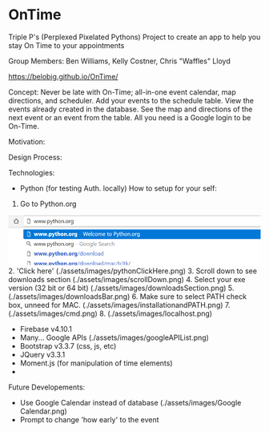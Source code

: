 # OnTime
Triple P's (Perplexed Pixelated Pythons) Project to create an app to help you stay On Time to your appointments

Group Members: Ben Williams, Kelly Costner, Chris "Waffles" Lloyd

https://belobig.github.io/OnTime/


Concept: Never be late with On-Time; all-in-one event calendar, map directions, and scheduler. Add your events to the schedule table. View the events already created in the database. See the map and directions of the next event or an event from the table. All you need is a Google login to be On-Time.

Motivation:

Design Process:

Technologies:
- Python (for testing Auth. locally)
How to setup for your self:
1. Go to Python.org
<img src='./assets/images/GoToPython.org.png'>
2. 'Click here' 
(./assets/images/pythonClickHere.png)
3. Scroll down to see downloads section
(./assets/images/scrollDown.png)
4. Select your exe version (32 bit or 64 bit)
(./assets/images/downloadsSection.png)
5. (./assets/images/downloadsBar.png)
6. Make sure to select PATH check box, unneed for MAC.
(./assets/images/installationandPATH.png)
7. (./assets/images/cmd.png)
8. (./assets/images/localhost.png)

- Firebase v4.10.1
- Many... Google APIs 
(./assets/images/googleAPIList.png)
- Bootstrap v3.3.7 (css, js, etc)
- JQuery v3.3.1
- Moment.js (for manipulation of time elements)
- 

Future Developements:
- Use Google Calendar instead of database
(./assets/images/Google Calendar.png)
- Prompt to change 'how early' to the event

